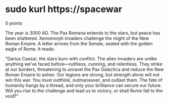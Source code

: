 # sudo kurl https://spacewar
0 points

The year is 3000 AD. The Pax Romana extends to the stars, but peace has been shattered. Xenomorph invaders challenge the might of the New Roman Empire. A letter arrives from the Senate, sealed with the golden eagle of Rome. It reads:

"Darius Caesar, the stars burn with conflict. The alien invaders are unlike anything we’ve faced before—ruthless, cunning, and relentless. They strike at our borders, threatening to unravel the Pax Galactica and reduce the New Roman Empire to ashes. Our legions are strong, but strength alone will not win this war. You must outthink, outmaneuver, and outlast them. The fate of humanity hangs by a thread, and only your brilliance can secure our future. Will you rise to the challenge and lead us to victory, or shall Rome fall to the void?"
